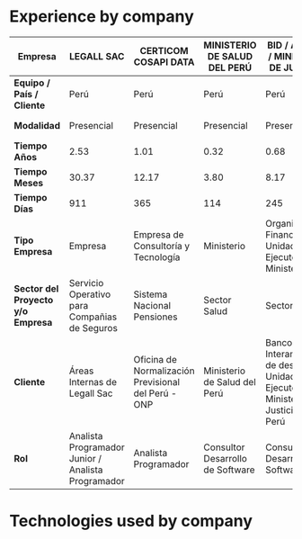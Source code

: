 # Experience by company
| Empresa                                      | LEGALL SAC                          | CERTICOM COSAPI DATA          | MINISTERIO DE SALUD DEL PERÚ | BID / ACCEDE / MINISTERIO DE JUSTICIA | INDRA             | NEXOS SOFTWARE    | IMAGEMAKER    | CONEXIA       | BNP CARDIF COLOMBIA | Total |
|----------------------------------------------|-------------------------------------|------------------------------|-----------------------------|---------------------------------------|-------------------|-------------------|---------------|---------------|----------------------|-------|
| **Equipo / País / Cliente**                  | Perú                                | Perú                         | Perú                        | Perú                                  | Perú - Colombia   | Colombia - Mexico | Chile         | Colombia - Argentina | Colombia - Brasil - Mexico - Chile | x     |
| **Modalidad**                                | Presencial                          | Presencial                   | Presencial                  | Presencial                            | Presencial - Remoto | Presencial - Remoto | Remoto        | Remoto        | Remoto               | x     |
| **Tiempo Años**                              | 2.53                                | 1.01                         | 0.32                        | 0.68                                  | 1.05              | 0.54              | 0.51          | 0.40          | 1.72                 | 8.77  |
| **Tiempo Meses**                             | 30.37                               | 12.17                        | 3.80                        | 8.17                                  | 12.63             | 6.53              | 6.13          | 4.83          | 20.63                | 105.27|
| **Tiempo Días**                              | 911                                 | 365                          | 114                         | 245                                   | 379               | 196               | 184           | 145           | 619                  | 3158  |
| **Tipo Empresa**                             | Empresa                             | Empresa de Consultoría y Tecnología | Ministerio                  | Organización Financiera / Unidad Ejecutora / Ministerio | Empresa Global de Consultoría y Tecnología | Software Factory  | Consultora de Tecnología | Compañía de Software | Compañía de Seguros | x     |
| **Sector del Proyecto y/o Empresa**         | Servicio Operativo para Compañias de Seguros | Sistema Nacional Pensiones   | Sector Salud                | Sector Justicia                       | Sector Energético | Sector Telecomunicaciones | Sector Financiero | Sector Salud   | Sector Bancario Financiero | x     |
| **Cliente**                                  | Áreas Internas de Legall Sac        | Oficina de Normalización Previsional del Perú - ONP | Ministerio de Salud del Perú | Banco Interamericano de desarrollo / Unidad Ejecutora del Ministerio de Justicia del Perú | Enel Perú y Enel Colombia | Claro Colombia    | Banco Santander Chile | CONEXIA       | Áreas Internas de BNP CARDIF en diferentes países | x     |
| **Rol**                                      | Analista Programador Junior / Analista Programador | Analista Programador         | Consultor Desarrollo de Software | Consultor Desarrollo Software         | Analista Programador | Analista de Desarrollo | Software Developer | Java Developer Senior Advanced | Java Desenvolvedor Senior III | x     |

# Technologies used by company
